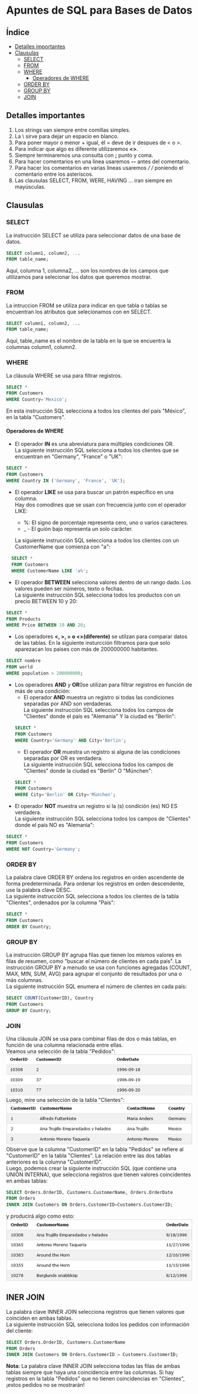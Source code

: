 # Apuntes de SQL para Bases de Datos
## Índice
- [Detalles importantes](#detalles-importantes)
- [Clausulas](#clausulas)
  - [SELECT](#select)
  - [FROM](#from)
  - [WHERE](#where)
    - [Operadores de WHERE](#operadores-de-where)
  - [ORDER BY](#order-by)
  - [GROUP BY](#group-by)
  - [JOIN](#join)


## Detalles importantes
1. Los strings van siempre entre comillas simples.
2. La \ sirve para dejar un espacio en blanco.
3. Para poner mayor o menor + igual, él = deve de ir despues de < o >.
4. Para indicar que algo es diferente utilizaremos **<>**.
5. Siempre terminaremos una consulta con **;** punto y coma.
6. Para hacer comentarios en una linea usaremos **--** antes del comentario.
7. Para hacer los comentarios en varias lineas usaremos **/* */** poniendo el comentario entre los asteriscos.
8. Las clausulas SELECT, FROM, WERE, HAVING ... iran siempre en mayúsculas.

## Clausulas

### SELECT
La instrucción SELECT se utiliza para seleccionar datos de una base de datos.
```SQL
SELECT column1, column2, ...
FROM table_name;
```
Aquí, columna 1, columna2, ... son los nombres de los campos que utilizamos para selecionar los datos que queremos mostrar.
### FROM
La intruccion FROM se utiliza para indicar en que tabla o tablas se encuentran los atributos que selecionamos con en SELECT.
```SQL
SELECT column1, column2, ...
FROM table_name;
```
Aquí, table_name es el nombre de la tabla en la que se encuentra la columnas column1, column2.
### WHERE
La cláusula WHERE se usa para filtrar registros.
```SQL
SELECT *
FROM Customers
WHERE Country='Mexico';
```
En esta instrucción SQL selecciona a todos los clientes del país "México", en la tabla "Customers".
#### Operadores de WHERE
- El operador **IN** es una abreviatura para múltiples condiciones OR.  
La siguiente instrucción SQL selecciona a todos los clientes que se encuentran en "Germany", "France" o "UK":
```SQL
SELECT *
FROM Customers
WHERE Country IN ('Germany', 'France', 'UK');
```

- El operador **LIKE** se usa para buscar un patrón específico en una columna.  
Hay dos comodines que se usan con frecuencia junto con el operador LIKE:
  - %: El signo de porcentaje representa cero, uno o varios caracteres.
  - _ - El guión bajo representa un solo carácter.

  La siguiente instrucción SQL selecciona a todos los clientes con un CustomerName que comienza con "a":
```SQL
  SELECT *
  FROM Customers
  WHERE CustomerName LIKE 'a%';
  ```
- El operador **BETWEEN** selecciona valores dentro de un rango dado. Los valores pueden ser números, texto o fechas.   
La siguiente instrucción SQL selecciona todos los productos con un precio BETWEEN  10 y 20:
```SQL
SELECT *
FROM Products
WHERE Price BETWEEN 10 AND 20;
```
- Los operadores **<, >, = o <>(diferente)** se utilzan para comparar datos de las tablas.
En la siguiente insturcción filtramos para que solo aparezacan los paises con más de 200000000 habitantes.
```sql
SELECT nombre
FROM world
WHERE population > 200000000;
```
- Los operadores **AND** y **OR**0se utilizan para filtrar registros en función de más de una condición:
  - El operador **AND** muestra un registro si todas las condiciones separadas por AND son verdaderas.    
  La siguiente instrucción SQL selecciona todos los campos de "Clientes" donde el país es "Alemania" Y la ciudad es "Berlín":
  ```sql
  SELECT *
  FROM Customers
  WHERE Country='Germany' AND City='Berlin';
  ```
  - El operador **OR** muestra un registro si alguna de las condiciones separadas por OR es verdadera.  
  La siguiente instrucción SQL selecciona todos los campos de "Clientes" donde la ciudad es "Berlín" O "München":
  ```sql
  SELECT *
  FROM Customers
  WHERE City='Berlin' OR City='München';
  ```
- El operador **NOT** muestra un registro si la (s) condición (es) NO ES verdadera.   
La siguiente instrucción SQL selecciona todos los campos de "Clientes" donde el país NO es "Alemania":
```sql
SELECT *
FROM Customers
WHERE NOT Country='Germany';
```
### ORDER BY
La palabra clave ORDER BY ordena los registros en orden ascendente de forma predeterminada. Para ordenar los registros en orden descendente, use la palabra clave DESC.   
La siguiente instrucción SQL selecciona a todos los clientes de la tabla "Clientes", ordenados por la columna "País":
```sql
SELECT *
FROM Customers
ORDER BY Country;
```
### GROUP BY
La instrucción GROUP BY agrupa filas que tienen los mismos valores en filas de resumen, como "buscar el número de clientes en cada país".
La instrucción GROUP BY a menudo se usa con funciones agregadas (COUNT, MAX, MIN, SUM, AVG) para agrupar el conjunto de resultados por una o más columnas.  
La siguiente instrucción SQL enumera el número de clientes en cada país:
```SQL
SELECT COUNT(CustomerID), Country
FROM Customers
GROUP BY Country;
```
### JOIN
Una cláusula JOIN se usa para combinar filas de dos o más tablas, en función de una columna relacionada entre ellas.    
Veamos una selección de la tabla "Pedidos":   
![Tabla1](1.PNG)    
Luego, mire una selección de la tabla "Clientes":
   ![Tabla2](2.PNG)   
   Observe que la columna "CustomerID" en la tabla "Pedidos" se refiere al "CustomerID" en la tabla "Clientes". La relación entre las dos tablas anteriores es la columna "CustomerID".   
   Luego, podemos crear la siguiente instrucción SQL (que contiene una UNIÓN INTERNA), que selecciona registros que tienen valores coincidentes en ambas tablas:
```SQL
SELECT Orders.OrderID, Customers.CustomerName, Orders.OrderDate
FROM Orders
INNER JOIN Customers ON Orders.CustomerID=Customers.CustomerID;
```
y producirá algo como esto:   
![Tabla3](3.PNG)
## INER JOIN
La palabra clave INNER JOIN selecciona registros que tienen valores que coinciden en ambas tablas.    
La siguiente instrucción SQL selecciona todos los pedidos con información del cliente:
```SQL
SELECT Orders.OrderID, Customers.CustomerName
FROM Orders
INNER JOIN Customers ON Orders.CustomerID = Customers.CustomerID;
```           

**Nota:** La palabra clave INNER JOIN selecciona todas las filas de ambas tablas siempre que haya una coincidencia entre las columnas. Si hay registros en la tabla "Pedidos" que no tienen coincidencias en "Clientes", ¡estos pedidos no se mostrarán!
